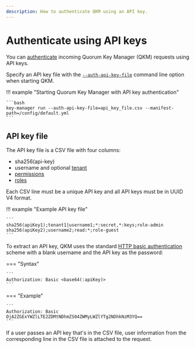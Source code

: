 ```yaml
---
description: How to authenticate QKM using an API key.
---
```


# Authenticate using API keys

You can [authenticate](../../Concepts/Authentication.md#authentication) incoming Quorum Key Manager (QKM) requests using API keys.

Specify an API key file with the [`--auth-api-key-file`](../../Reference/CLI-Syntax.md#auth-api-key-file) command line option
when starting QKM.

!!! example "Starting Quorum Key Manager with API key authentication"

    ```bash
    key-manager run --auth-api-key-file=api_key_file.csv --manifest-path=/config/default.yml
    ```

## API key file

The API key file is a CSV file with four columns:

- sha256(api-key)
- username and optional [tenant](../../Concepts/Authorization.md#tenant)
- [permissions](../../Reference/RBAC-Permissions.md)
- [roles](../../Concepts/Authorization.md#role)

Each CSV line must be a unique API key and all API keys must be in UUID V4 format.

!!! example "Example API key file"

    ```
    sha256(apiKey1);tenant1|username1;*:secret,*:keys;role-admin
    sha256(apiKey2);username2;read:*;role-guest
    ```

To extract an API key, QKM uses the standard [HTTP basic authentication](https://swagger.io/docs/specification/authentication/basic-authentication/)
scheme with a blank username and the API key as the password:

=== "Syntax"

    ```
    Authorization: Basic <base64(:apiKey)>
    ```

=== "Example"

    ```
    Authorization: Basic OjA2ZGExYWZlLTE2ZDMtNDhmZS04ZWMyLWZlYTg2NDhkNzM3YQ==
    ```

If a user passes an API key that's in the CSV file, user information from the corresponding line in the CSV file is
attached to the request.
